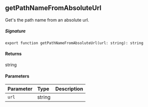 ## getPathNameFromAbsoluteUrl

Get's the path name from an absolute url. 


##### Signature
`export function getPathNameFromAbsoluteUrl(url: string): string`

#### Returns
string

#### Parameters


| Parameter	   | Type    | Description |
|:-------------|:---------------|:------------|
| `url`    | string |  |

